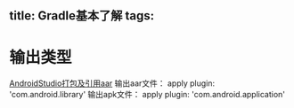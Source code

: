 title: Gradle基本了解
tags:
---


# 输出类型
[AndroidStudio打包及引用aar](http://www.94cto.com/index/Article/content/id/75315.html)
输出aar文件： apply plugin: 'com.android.library'
输出apk文件： apply plugin: 'com.android.application'


# 






